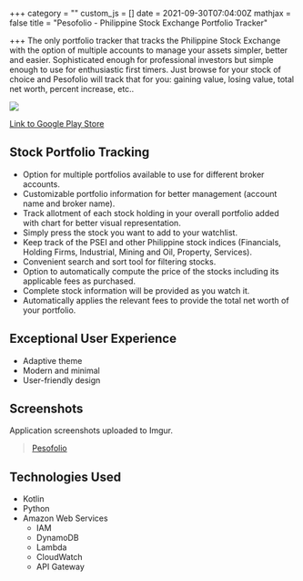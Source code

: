 +++
category = ""
custom_js = []
date = 2021-09-30T07:04:00Z
mathjax = false
title = "Pesofolio - Philippine Stock Exchange Portfolio Tracker"

+++
The only portfolio tracker that tracks the Philippine Stock Exchange with the option of multiple accounts to manage your assets simpler, better and easier. Sophisticated enough for professional investors but simple enough to use for enthusiastic first timers. Just browse for your stock of choice and Pesofolio will track that for you: gaining value, losing value, total net worth, percent increase, etc..

![](https://i.imgur.com/xim3YBv.jpg)

[Link to Google Play Store](https://play.google.com/store/apps/details?id=com.galoreentertainment.pesofolio)

## Stock Portfolio Tracking

* Option for multiple portfolios available to use for different broker accounts.
* Customizable portfolio information for better management (account name and broker name).
* Track allotment of each stock holding in your overall portfolio added with chart for better visual representation.
* Simply press the stock you want to add to your watchlist.
* Keep track of the PSEI and other Philippine stock indices (Financials, Holding Firms, Industrial, Mining and Oil, Property, Services).
* Convenient search and sort tool for filtering stocks.
* Option to automatically compute the price of the stocks including its applicable fees as purchased.
* Complete stock information will be provided as you watch it.
* Automatically applies the relevant fees to provide the total net worth of your portfolio.

## Exceptional User Experience

* Adaptive theme
* Modern and minimal
* User-friendly design

## Screenshots

Application screenshots uploaded to Imgur.

<blockquote class="imgur-embed-pub" lang="en" data-id="a/RV2Mpka"><a href="//imgur.com/a/RV2Mpka">Pesofolio</a></blockquote><script async src="//s.imgur.com/min/embed.js" charset="utf-8"></script>

## Technologies Used

* Kotlin
* Python
* Amazon Web Services
  * IAM
  * DynamoDB
  * Lambda
  * CloudWatch
  * API Gateway